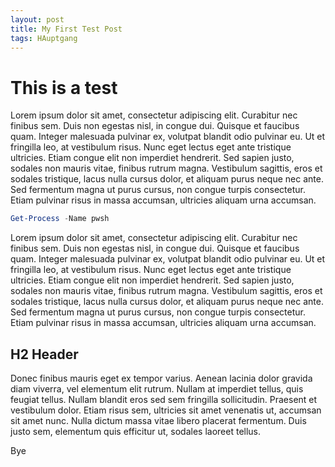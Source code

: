 ```yaml
---
layout: post
title: My First Test Post
tags: HAuptgang
---
```

# This is a test

Lorem ipsum dolor sit amet, consectetur adipiscing elit. Curabitur nec finibus sem. Duis non egestas nisl, in congue dui. Quisque et faucibus quam. Integer malesuada pulvinar ex, volutpat blandit odio pulvinar eu. Ut et fringilla leo, at vestibulum risus. Nunc eget lectus eget ante tristique ultricies. Etiam congue elit non imperdiet hendrerit. Sed sapien justo, sodales non mauris vitae, finibus rutrum magna. Vestibulum sagittis, eros et sodales tristique, lacus nulla cursus dolor, et aliquam purus neque nec ante. Sed fermentum magna ut purus cursus, non congue turpis consectetur. Etiam pulvinar risus in massa accumsan, ultricies aliquam urna accumsan.

```powershell
Get-Process -Name pwsh
```

Lorem ipsum dolor sit amet, consectetur adipiscing elit. Curabitur nec finibus sem. Duis non egestas nisl, in congue dui. Quisque et faucibus quam. Integer malesuada pulvinar ex, volutpat blandit odio pulvinar eu. Ut et fringilla leo, at vestibulum risus. Nunc eget lectus eget ante tristique ultricies. Etiam congue elit non imperdiet hendrerit. Sed sapien justo, sodales non mauris vitae, finibus rutrum magna. Vestibulum sagittis, eros et sodales tristique, lacus nulla cursus dolor, et aliquam purus neque nec ante. Sed fermentum magna ut purus cursus, non congue turpis consectetur. Etiam pulvinar risus in massa accumsan, ultricies aliquam urna accumsan.

## H2 Header

Donec finibus mauris eget ex tempor varius. Aenean lacinia dolor gravida diam viverra, vel elementum elit rutrum. Nullam at imperdiet tellus, quis feugiat tellus. Nullam blandit eros sed sem fringilla sollicitudin. Praesent et vestibulum dolor. Etiam risus sem, ultricies sit amet venenatis ut, accumsan sit amet nunc. Nulla dictum massa vitae libero placerat fermentum. Duis justo sem, elementum quis efficitur ut, sodales laoreet tellus.



Bye
